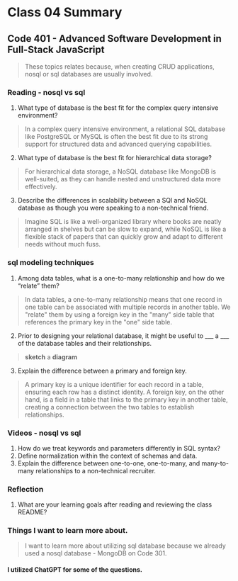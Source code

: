 # Class 04 Summary
## Code 401 - Advanced Software Development in Full-Stack JavaScript

> These topics relates because, when creating CRUD applications, nosql or sql databases are usually involved.

### Reading - nosql vs sql
1. What type of database is the best fit for the complex query intensive environment?
> In a complex query intensive environment, a relational SQL database like PostgreSQL or MySQL is often the best fit due to its strong support for structured data and advanced querying capabilities.
2. What type of database is the best fit for hierarchical data storage?
> For hierarchical data storage, a NoSQL database like MongoDB is well-suited, as they can handle nested and unstructured data more effectively.
3. Describe the differences in scalability between a SQl and NoSQL database as though you were speaking to a non-technical friend.
> Imagine SQL is like a well-organized library where books are neatly arranged in shelves but can be slow to expand, while NoSQL is like a flexible stack of papers that can quickly grow and adapt to different needs without much fuss.

### sql modeling techniques
1. Among data tables, what is a one-to-many relationship and how do we “relate” them?
> In data tables, a one-to-many relationship means that one record in one table can be associated with multiple records in another table. We "relate" them by using a foreign key in the "many" side table that references the primary key in the "one" side table.
2. Prior to designing your relational database, it might be useful to ___ a ___ of the database tables and their relationships.
> **sketch** a **diagram**
3. Explain the difference between a primary and foreign key.
> A primary key is a unique identifier for each record in a table, ensuring each row has a distinct identity. A foreign key, on the other hand, is a field in a table that links to the primary key in another table, creating a connection between the two tables to establish relationships.

### Videos - nosql vs sql
1. How do we treat keywords and parameters differently in SQL syntax?
2. Define normalization within the context of schemas and data.
3. Explain the difference between one-to-one, one-to-many, and many-to-many relationships to a non-technical recruiter.

### Reflection
1. What are your learning goals after reading and reviewing the class README?

### Things I want to learn more about.
> I want to learn more about utilizing sql database because we already used a nosql database - MongoDB on Code 301.

#### I utilized ChatGPT for some of the questions.
